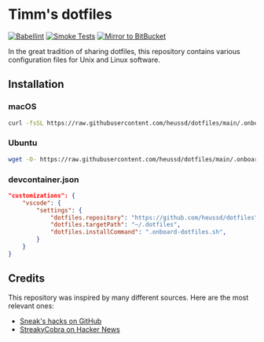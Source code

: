 # Timm's dotfiles

[![Babellint](https://github.com/heussd/dotfiles/actions/workflows/babellint.yml/badge.svg)](https://github.com/heussd/dotfiles/actions/workflows/babellint.yml)
[![Smoke Tests](https://github.com/heussd/dotfiles/actions/workflows/smoke-tests.yml/badge.svg)](https://github.com/heussd/dotfiles/actions/workflows/smoke-tests.yml)
[![Mirror to BitBucket](https://github.com/heussd/dotfiles/actions/workflows/mirror-to-bitbucket.yml/badge.svg)](https://github.com/heussd/dotfiles/actions/workflows/mirror-to-bitbucket.yml)


In the great tradition of sharing dotfiles, this repository contains various configuration files for Unix and Linux software.


## Installation


### macOS


```sh
curl -fsSL https://raw.githubusercontent.com/heussd/dotfiles/main/.onboard-dotfiles.sh | bash
```

### Ubuntu

```sh
wget -O- https://raw.githubusercontent.com/heussd/dotfiles/main/.onboard-dotfiles.sh | bash
```

### devcontainer.json

```json
"customizations": {
    "vscode": {
        "settings": {
            "dotfiles.repository": "https://github.com/heussd/dotfiles",
            "dotfiles.targetPath": "~/.dotfiles",
            "dotfiles.installCommand": ".onboard-dotfiles.sh",
        }
    }
}
```


## Credits

This repository was inspired by many different sources. Here are the most relevant ones:

- [Sneak's hacks on GitHub](https://github.com/sneak/hacks/)
- [StreakyCobra on Hacker News](https://news.ycombinator.com/item?id=11071754)
